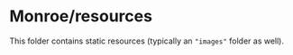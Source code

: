 # Monroe/resources

This folder contains static resources (typically an `"images"` folder as well).
